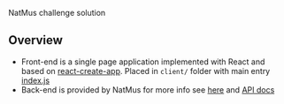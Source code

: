 NatMus challenge solution

## Overview
* Front-end is a single page application implemented with React and based on [react-create-app](https://create-react-app.dev/). Placed in `client/` folder with main entry [index.js](./client/src/index.js)
* Back-end is provided by NatMus for more info see [here](https://nationalmuseumofdenmark.github.io/frontend-assignment-description/) and [API docs](https://frontend.natmus.dk/swagger/index.html) 